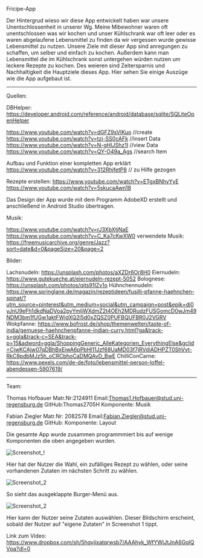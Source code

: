 Fricipe-App

Der Hintergrud wieso wir diese App entwickelt haben war unsere Unentschlossenheit in unserer Wg. Meine Mibewohner waren oft unentschlossen was wir kochen 
und unser Kühlschrank war oft leer oder es waren abgelaufene Lebensmittel zu finden da wir vergessen wurde gewisse Lebensmittel zu nutzen.
Unsere Ziele mit dieser App sind anregungen zu schaffen, um selber und einfach zu kochen. Außerdem kann man Lebensmittel die im Kühlschrank sonst untergehen würden nutzen um leckere Rezepte zu kochen.
Des weieren sind Zeitersparnis und Nachhaltigkeit die Hauptziele dieses App. Hier sehen Sie einige Auszüge wie die App aufgebaut ist.


___________________________________________________


Quellen:

DBHelper:
https://developer.android.com/reference/android/database/sqlite/SQLiteOpenHelper

https://www.youtube.com/watch?v=dGFZ9sVIKuo //create 
https://www.youtube.com/watch?v=tzj-SS0cAFk //insert Data
https://www.youtube.com/watch?v=N-gHIJShz1I //view Data
https://www.youtube.com/watch?v=QY-O49a_Ags  //search Item

Aufbau und Funktion einer kompletten App erklärt
https://www.youtube.com/watch?v=312RhjfetP8 // zu Hilfe gezogen

Rezepte erstellen:
https://www.youtube.com/watch?v=ETgxBNhyYyE
https://www.youtube.com/watch?v=5skucaAwn18

Das Design der App wurde mit dem Programm AdobeXD erstellt und anschließend in Android Studio übertragen.

Musik:

https://www.youtube.com/watch?v=rJ3XbXtjNaE
https://www.youtube.com/watch?v=C_Ka7cKwXW0
verwendete Musik: https://freemusicarchive.org/genre/Jazz?sort=date&d=0&pageSize=20&page=2

Bilder: 

Lachsnudeln: https://unsplash.com/photos/aXZDr6Or8H0
Eiernudeln: https://www.gutekueche.at/eiernudeln-rezept-5052
Bolognese: https://unsplash.com/photos/qits91IZv1o
Hühnchennudeln: https://www.springlane.de/magazin/rezeptideen/fusilli-pfanne-haehnchen-spinat/?utm_source=pinterest&utm_medium=social&utm_campaign=post&epik=dj0yJnU9eFh1dkdNaDVoa2pyYmljWXdmZ2t4OEh2MDRudzFUSGomcD0wJm49NDM3bm1fUGw1aktFWjdXQ2l5d0xZQSZ0PUFBQUFBR0J2VGRV
Wokpfanne: https://www.bofrost.de/shop/themenwelten/taste-of-india/gemuese-haehnchenpfanne-indian-curry.html?ga&track-s=ggla&track-c=SEA&track-p=15&adword=ggla/ShoppingGeneric_AlleKategorien_EverythingElse&gclid=CjwKCAjw07qDBhBxEiwA6pPbHl11Jzf68UaMD03f7jRVdiADHPZT0ShVvt-RkC8pdbMJz5h_oCRCbhoCaDMQAvD_BwE
ChilliConCarne: https://www.pexels.com/de-de/foto/lebensmittel-person-loffel-abendessen-5907619/
___________________________________________________


Team:

Thomas Hofbauer
Matr.Nr:2124911
Email:Thomas1.Hofbauer@stud.uni-regensburg.de
GitHub:Thomas2705H
Komponente: Musik


Fabian Ziegler
Matr.Nr: 2082578
Email:Fabian.Ziegler@stud.uni-regensburg.de
GitHub:
Komponente: Layout

Die gesamte App wurde zusammen programmmiert bis auf wenige Komponenten die oben angegeben wurden.



![Screenshot_!](screenshots/Screenshot_1.png)

Hier hat der Nutzer die Wahl, ein zufälliges Rezept zu wählen, oder seine vorhandenen Zutaten im nächsten Schritt zu wählen.


![Screenshot_2](screenshots/Screenshot_2.png)

So sieht das ausgeklappte Burger-Menü aus.


![Screenshot_2](screenshots/Screenshot_3.png)

Hier kann der Nutzer seine Zutaten auswählen. Dieser Bildschirm erscheint, sobald der Nutzer auf "eigene Zutaten" in Screenshot 1 tippt.


Link zum Video: 
https://www.dropbox.com/sh/5hqyjixatqrwsb7/AAAhyk_WfYWjJtJnA6GqlQVpa?dl=0 


